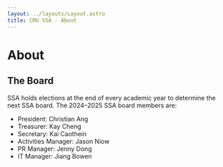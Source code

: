 ```yaml
---
layout: ../layouts/Layout.astro
title: CMU SSA - About
---
```


# About

## The Board
SSA holds elections at the end of every academic year to determine the next SSA board.
The 2024–2025 SSA board members are:
 - President: Christian Ang
 - Treasurer: Kay Cheng
 - Secretary: Kai Caothein
 - Activities Manager: Jason Niow
 - PR Manager: Jenny Dong
 - IT Manager: Jiang Bowen